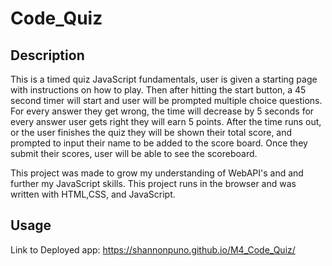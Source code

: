 # Code_Quiz

## Description

This is a timed quiz JavaScript fundamentals, user is given a starting page with instructions on how to play. Then after hitting the start button, a 45 second timer will start and user will be prompted multiple choice questions. For every answer they get wrong, the time will decrease by 5 seconds for every answer user gets right they will earn 5 points. After the time runs out, or the user finishes the quiz they will be shown their total score, and prompted to input their name to be added to the score board. Once they submit their scores, user will be able to see the scoreboard. 

This project was made to grow my understanding of WebAPI's and and further my JavaScript skills. This project runs in the browser and was written with HTML,CSS, and JavaScript. 

## Usage

Link to Deployed app: https://shannonpuno.github.io/M4_Code_Quiz/



